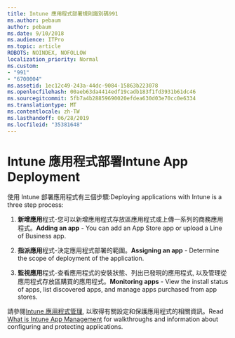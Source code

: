 ```yaml
---
title: Intune 應用程式部署規則識別碼991
ms.author: pebaum
author: pebaum
ms.date: 9/10/2018
ms.audience: ITPro
ms.topic: article
ROBOTS: NOINDEX, NOFOLLOW
localization_priority: Normal
ms.custom:
- "991"
- "6700004"
ms.assetid: 1ec12c49-243a-44dc-9084-15863b223078
ms.openlocfilehash: 00aeb63da4414edf19cadb183f1fd3931b61dc46
ms.sourcegitcommit: 5fb7a4b28859690020efdea630d03e70cc0e6334
ms.translationtype: MT
ms.contentlocale: zh-TW
ms.lasthandoff: 06/28/2019
ms.locfileid: "35381648"
---
```

# <a name="intune-app-deployment"></a><span data-ttu-id="fc2f2-102">Intune 應用程式部署</span><span class="sxs-lookup"><span data-stu-id="fc2f2-102">Intune App Deployment</span></span>

<span data-ttu-id="fc2f2-103">使用 Intune 部署應用程式有三個步驟:</span><span class="sxs-lookup"><span data-stu-id="fc2f2-103">Deploying applications with Intune is a three step process:</span></span>
  
1. <span data-ttu-id="fc2f2-104">**新增應用**程式-您可以新增應用程式存放區應用程式或上傳一系列的商務應用程式。</span><span class="sxs-lookup"><span data-stu-id="fc2f2-104">**Adding an app** - You can add an App Store app or upload a Line of Business app.</span></span>

2. <span data-ttu-id="fc2f2-105">**指派應用**程式-決定應用程式部署的範圍。</span><span class="sxs-lookup"><span data-stu-id="fc2f2-105">**Assigning an app** - Determine the scope of deployment of the application.</span></span>

3. <span data-ttu-id="fc2f2-106">**監視應用**程式-查看應用程式的安裝狀態、列出已發現的應用程式, 以及管理從應用程式存放區購買的應用程式。</span><span class="sxs-lookup"><span data-stu-id="fc2f2-106">**Monitoring apps** - View the install status of apps, list discovered apps, and manage apps purchased from app stores.</span></span>

<span data-ttu-id="fc2f2-107">請參閱[Intune 應用程式管理](https://docs.microsoft.com/intune/app-management), 以取得有關設定和保護應用程式的相關資訊。</span><span class="sxs-lookup"><span data-stu-id="fc2f2-107">Read [What is Intune App Management](https://docs.microsoft.com/intune/app-management) for walkthroughs and information about configuring and protecting applications.</span></span>
  
